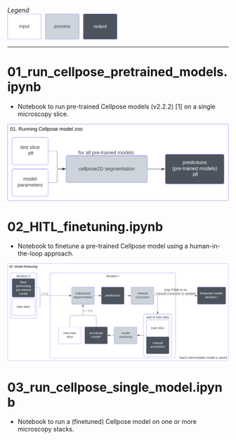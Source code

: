 *Legend*<br>
<img src="../.imgs/legend.svg" alt="Legend for the flowchart" width="250"/>
<hr>

# 01_run_cellpose_pretrained_models.ipynb
- Notebook to run pre-trained Cellpose models (v2.2.2) [1] on a single microscopy slice.

<img alt="Flowchart of the notebook for running all pre-trained models." src="../.imgs/01_flowchart.svg"/>

# 02_HITL_finetuning.ipynb
- Notebook to finetune a pre-trained Cellpose model using a human-in-the-loop approach.

<img alt="Flowchart of the notebook for finetuning a pre-trained model." src="../.imgs/02_flowchart.svg"/>

# 03_run_cellpose_single_model.ipynb
- Notebook to run a (finetuned) Cellpose model on one or more microscopy stacks.
